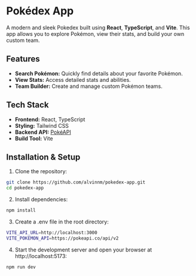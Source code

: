 # Pokédex App

A modern and sleek Pokedex built using **React**, **TypeScript**, and **Vite**. This app allows you to explore Pokémon, view their stats, and build your own custom team.

## Features

- **Search Pokémon:** Quickly find details about your favorite Pokémon.
- **View Stats:** Access detailed stats and abilities.
- **Team Builder:** Create and manage custom Pokémon teams.

## Tech Stack

- **Frontend:** React, TypeScript
- **Styling:** Tailwind CSS
- **Backend API:** [PokéAPI](https://pokeapi.co/)
- **Build Tool:** Vite

## Installation & Setup

1. Clone the repository:
  ```bash
  git clone https://github.com/alvinnm/pokedex-app.git
  cd pokedex-app
  ```
2. Install dependencies:
  ```bash
  npm install
  ```
3. Create a .env file in the root directory:
  ```bash
  VITE_API_URL=http://localhost:3000
  VITE_POKEMON_API=https://pokeapi.co/api/v2
  ```
4. Start the development server and open your browser at http://localhost:5173:
  ```bash
  npm run dev
  ```
